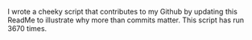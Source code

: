 I wrote a cheeky script that contributes to my Github by updating this ReadMe to illustrate why more than commits matter. This script has run 3670 times.